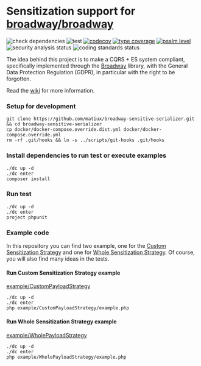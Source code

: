 Sensitization support for [broadway/broadway](https://github.com/broadway/broadway)
===

![check dependencies](https://github.com/matiux/broadway-sensitive-serializer/actions/workflows/check-dependencies.yml/badge.svg)
![test](https://github.com/matiux/broadway-sensitive-serializer/actions/workflows/tests.yml/badge.svg)
[![codecov](https://codecov.io/gh/matiux/broadway-sensitive-serializer/branch/master/graph/badge.svg)](https://codecov.io/gh/matiux/broadway-sensitive-serializer)
[![type coverage](https://shepherd.dev/github/matiux/broadway-sensitive-serializer/coverage.svg)](https://shepherd.dev/github/matiux/broadway-sensitive-serializer)
[![psalm level](https://shepherd.dev/github/matiux/broadway-sensitive-serializer/level.svg)](https://shepherd.dev/github/matiux/broadway-sensitive-serializer)
![security analysis status](https://github.com/matiux/broadway-sensitive-serializer/actions/workflows/security-analysis.yml/badge.svg)
![coding standards status](https://github.com/matiux/broadway-sensitive-serializer/actions/workflows/coding-standards.yml/badge.svg)

The idea behind this project is to make a CQRS + ES system compliant, specifically implemented through
the [Broadway](https://github.com/broadway/broadway) library, with the General Data Protection Regulation (GDPR),
in particular with the right to be forgotten.

Read the [wiki](https://github.com/matiux/broadway-sensitive-serializer/wiki) for more information.

### Setup for development

```shell
git clone https://github.com/matiux/broadway-sensitive-serializer.git && cd broadway-sensitive-serializer
cp docker/docker-compose.override.dist.yml docker/docker-compose.override.yml
rm -rf .git/hooks && ln -s ../scripts/git-hooks .git/hooks
```

### Install dependencies to run test or execute examples
```shell
./dc up -d
./dc enter
composer install
```

### Run test
```shell
./dc up -d
./dc enter
project phpunit
```

### Example code
In this repository you can find two example, one for
the [Custom Sensitization Strategy](https://github.com/matiux/broadway-sensitive-serializer/wiki/%5BIT%5D-3.Moduli#custom-strategy) and one
for [Whole Sensitization Strategy](https://github.com/matiux/broadway-sensitive-serializer/wiki/%5BIT%5D-3.Moduli#whole-strategy).
Of course, you will also find many ideas in the tests.

#### Run Custom Sensitization Strategy example
[example/CustomPayloadStrategy](example/CustomPayloadStrategy)
```shell
./dc up -d
./dc enter
php example/CustomPayloadStrategy/example.php
```

#### Run Whole Sensitization Strategy example
[example/WholePayloadStrategy](example/WholePayloadStrategy)
```shell
./dc up -d
./dc enter
php example/WholePayloadStrategy/example.php
```